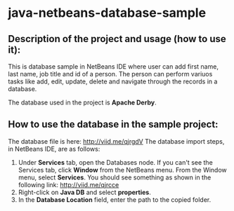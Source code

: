 # java-netbeans-database-sample
## Description of the project and usage (how to use it):
This is database sample in NetBeans IDE where user can add first name, last name, job title and id of a person. The person can perform variuos tasks like add, edit, update, delete and navigate through the records in a database.

The database used in the project is **Apache Derby**.

## How to use the database in the sample project:
The database file is here: http://viid.me/qjrgdV
The database import steps, in NetBeans IDE, are as follows:

1. Under **Services** tab, open the Databases node. If you can't see the Services tab, click **Window** from the NetBeans menu. From the Window menu, select **Services**. You should see something as shown in the following link: http://viid.me/qjrcce
2. Right-click on **Java DB** and select **properties**.
3. In the **Database Location** field, enter the path to the copied folder.
